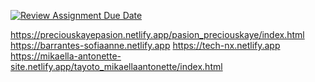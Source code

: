 [![Review Assignment Due Date](https://classroom.github.com/assets/deadline-readme-button-24ddc0f5d75046c5622901739e7c5dd533143b0c8e959d652212380cedb1ea36.svg)](https://classroom.github.com/a/wyW-kiZL)


https://preciouskayepasion.netlify.app/pasion_preciouskaye/index.html
https://barrantes-sofiaanne.netlify.app
https://tech-nx.netlify.app
https://mikaella-antonette-site.netlify.app/tayoto_mikaellaantonette/index.html